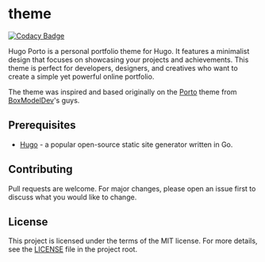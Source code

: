 # theme

[![Codacy Badge](https://app.codacy.com/project/badge/Grade/de8777e0fd0249d480a92da2dda5863d)](https://app.codacy.com/gh/hugo-porto/theme/dashboard?utm_source=gh&utm_medium=referral&utm_content=&utm_campaign=Badge_grade)

Hugo Porto is a personal portfolio theme for Hugo. It features a minimalist design that focuses on showcasing your
projects and achievements. This theme is perfect for developers, designers, and creatives who want to create a simple
yet powerful online portfolio.

The theme was inspired and based originally on the [Porto](https://boxmodel.dev/templates/porto/html) theme from
[BoxModelDev](https://boxmodel.dev/)'s guys.

## Prerequisites

- [Hugo](https://gohugo.io/getting-started/installing/) - a popular open-source static site generator written in Go.

## Contributing

Pull requests are welcome. For major changes, please open an issue first to discuss what you would like to change.

## License

This project is licensed under the terms of the MIT license. For more details, see the [LICENSE](LICENSE) file in the
project root.
